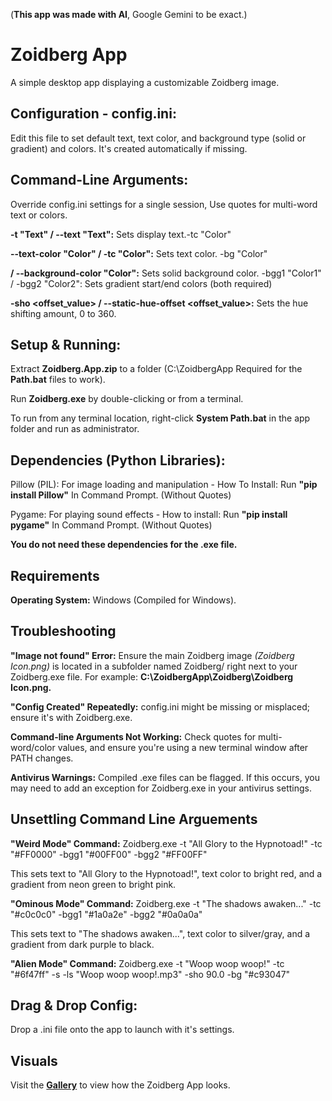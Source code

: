 ­(**This app was made with AI**, Google Gemini to be exact.)

# Zoidberg App
A simple desktop app displaying a customizable Zoidberg image. 

## Configuration - config.ini: 
 Edit this file to set default text, text color, and background type (solid or gradient) and colors. It's created automatically if missing. 

## Command-Line Arguments: 
Override config.ini settings for a single session, Use quotes for multi-word text or colors.

**-t "Text" / --text "Text":** Sets display text.-tc "Color"

 **--text-color "Color" / -tc "Color":** Sets text color. -bg "Color"

 **/ --background-color "Color":** Sets solid background color. -bgg1 "Color1" / -bgg2 "Color2": Sets gradient start/end colors (both required)

**-sho <offset_value> / --static-hue-offset <offset_value>:** Sets the hue shifting amount, 0 to 360.


## Setup & Running:
Extract **Zoidberg.App.zip** to a folder (C:\ZoidbergApp Required for the **Path.bat** files to work).

Run **Zoidberg.exe** by double-clicking or from a terminal.

To run from any terminal location, right-click **System Path.bat** in the app folder and run as administrator.

## Dependencies (Python Libraries):

Pillow (PIL): For image loading and manipulation - How To Install: Run **"pip install Pillow"** In Command Prompt. (Without Quotes)

Pygame: For playing sound effects - How to install: Run **"pip install pygame"** In Command Prompt. (Without Quotes)

**You do not need these dependencies for the .exe file.**


## Requirements

**Operating System:** Windows (Compiled for Windows).

## Troubleshooting

**"Image not found" Error:** Ensure the main Zoidberg image *(Zoidberg Icon.png)* is located in a subfolder named Zoidberg/ right next to your Zoidberg.exe file.
For example: **C:\ZoidbergApp\Zoidberg\Zoidberg Icon.png.**

**"Config Created" Repeatedly:** config.ini might be missing or misplaced; ensure it's with Zoidberg.exe.

**Command-line Arguments Not Working:** Check quotes for multi-word/color values, and ensure you're using a new terminal window after PATH changes. 


**Antivirus Warnings:** Compiled .exe files can be flagged. If this occurs, you may need to add an exception for Zoidberg.exe in your antivirus settings.


## Unsettling Command Line Arguements

**"Weird Mode" Command:** 
Zoidberg.exe -t "All Glory to the Hypnotoad!" -tc "#FF0000" -bgg1 "#00FF00" -bgg2 "#FF00FF"

This sets text to "All Glory to the Hypnotoad!", text color to bright red, and a gradient from neon green to bright pink.

**"Ominous Mode" Command:**
Zoidberg.exe -t "The shadows awaken..." -tc "#c0c0c0" -bgg1 "#1a0a2e" -bgg2 "#0a0a0a"

This sets text to "The shadows awaken...", text color to silver/gray, and a gradient from dark purple to black.

**"Alien Mode" Command:** 
Zoidberg.exe -t "Woop woop woop!" -tc "#6f47ff" -s -ls "Woop woop woop!.mp3" -sho 90.0 -bg "#c93047"

## Drag & Drop Config:
Drop a .ini file onto the app to launch with it's settings.

## Visuals

Visit the **[Gallery](https://github.com/ackozu/Zoidberg/wiki/Gallery)** to view how the Zoidberg App looks.



